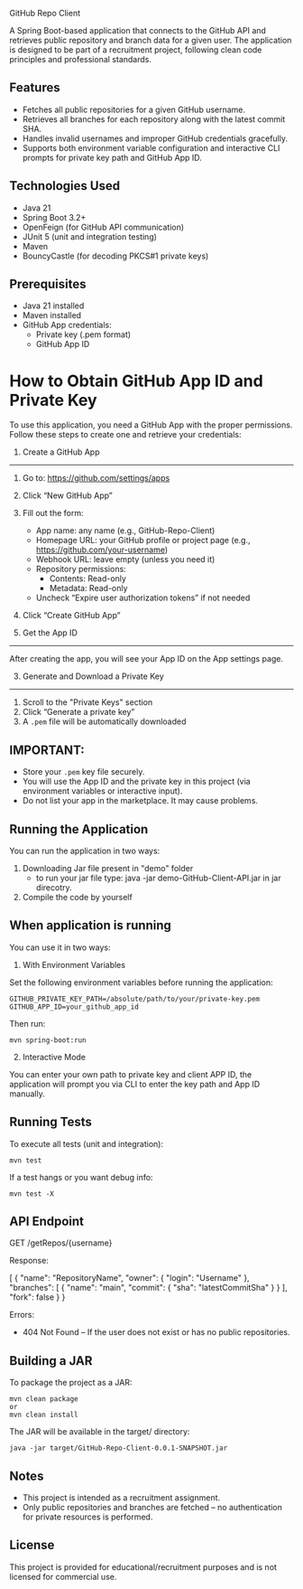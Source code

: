 GitHub Repo Client

A Spring Boot-based application that connects to the GitHub API and retrieves public repository and branch data for a given user. The application is designed to be part of a recruitment project, following clean code principles and professional standards.

Features
--------
- Fetches all public repositories for a given GitHub username.
- Retrieves all branches for each repository along with the latest commit SHA.
- Handles invalid usernames and improper GitHub credentials gracefully.
- Supports both environment variable configuration and interactive CLI prompts for private key path and GitHub App ID.

Technologies Used
-----------------
- Java 21
- Spring Boot 3.2+
- OpenFeign (for GitHub API communication)
- JUnit 5 (unit and integration testing)
- Maven
- BouncyCastle (for decoding PKCS#1 private keys)

Prerequisites
-------------
- Java 21 installed
- Maven installed
- GitHub App credentials:
  - Private key (.pem format)
  - GitHub App ID
 
    
How to Obtain GitHub App ID and Private Key
===========================================

To use this application, you need a GitHub App with the proper permissions.
Follow these steps to create one and retrieve your credentials:

1. Create a GitHub App
-----------------------
1. Go to: https://github.com/settings/apps
2. Click “New GitHub App”
3. Fill out the form:
   - App name: any name (e.g., GitHub-Repo-Client)
   - Homepage URL: your GitHub profile or project page (e.g., https://github.com/your-username)
   - Webhook URL: leave empty (unless you need it)
   - Repository permissions:
       - Contents: Read-only
       - Metadata: Read-only
   - Uncheck “Expire user authorization tokens” if not needed
4. Click “Create GitHub App”

2. Get the App ID
------------------
After creating the app, you will see your App ID on the App settings page.

3. Generate and Download a Private Key
---------------------------------------
1. Scroll to the "Private Keys" section
2. Click “Generate a private key”
3. A `.pem` file will be automatically downloaded

IMPORTANT:
----------
- Store your `.pem` key file securely.
- You will use the App ID and the private key in this project (via environment variables or interactive input).
- Do not list your app in the marketplace. It may cause problems.

  
Running the Application
-----------------------
You can run the application in two ways:

1. Downloading Jar file present in "demo" folder
   - to run your jar file type: java -jar demo-GitHub-Client-API.jar in jar direcotry.
2. Compile the code by yourself 

When application is running
---------------------------
You can use it in two ways:

1. With Environment Variables

Set the following environment variables before running the application:

    GITHUB_PRIVATE_KEY_PATH=/absolute/path/to/your/private-key.pem
    GITHUB_APP_ID=your_github_app_id

Then run:

    mvn spring-boot:run

2. Interactive Mode

You can enter your own path to private key and client APP ID, the application will prompt you via CLI to enter the key path and App ID manually.

Running Tests
-------------
To execute all tests (unit and integration):

    mvn test

If a test hangs or you want debug info:

    mvn test -X

API Endpoint
------------
GET /getRepos/{username}

Response:

[
  {
    "name": "RepositoryName",
    "owner": {
      "login": "Username"
    },
    "branches": [
      {
        "name": "main",
        "commit": {
          "sha": "latestCommitSha"
        }
      }
    ],
    "fork": false
  }
}

Errors:
- 404 Not Found – If the user does not exist or has no public repositories.

Building a JAR
--------------
To package the project as a JAR:

    mvn clean package
    or 
    mvn clean install

The JAR will be available in the target/ directory:

    java -jar target/GitHub-Repo-Client-0.0.1-SNAPSHOT.jar

Notes
-----
- This project is intended as a recruitment assignment.
- Only public repositories and branches are fetched – no authentication for private resources is performed.

License
-------
This project is provided for educational/recruitment purposes and is not licensed for commercial use.
